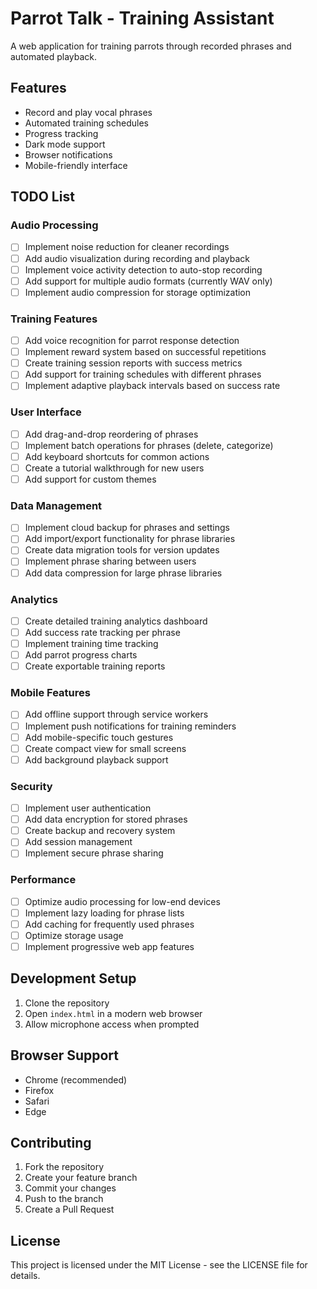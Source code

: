 # Parrot Talk - Training Assistant

A web application for training parrots through recorded phrases and automated playback.

## Features

- Record and play vocal phrases
- Automated training schedules
- Progress tracking
- Dark mode support
- Browser notifications
- Mobile-friendly interface

## TODO List

### Audio Processing
- [ ] Implement noise reduction for cleaner recordings
- [ ] Add audio visualization during recording and playback
- [ ] Implement voice activity detection to auto-stop recording
- [ ] Add support for multiple audio formats (currently WAV only)
- [ ] Implement audio compression for storage optimization

### Training Features
- [ ] Add voice recognition for parrot response detection
- [ ] Implement reward system based on successful repetitions
- [ ] Create training session reports with success metrics
- [ ] Add support for training schedules with different phrases
- [ ] Implement adaptive playback intervals based on success rate

### User Interface
- [ ] Add drag-and-drop reordering of phrases
- [ ] Implement batch operations for phrases (delete, categorize)
- [ ] Add keyboard shortcuts for common actions
- [ ] Create a tutorial walkthrough for new users
- [ ] Add support for custom themes

### Data Management
- [ ] Implement cloud backup for phrases and settings
- [ ] Add import/export functionality for phrase libraries
- [ ] Create data migration tools for version updates
- [ ] Implement phrase sharing between users
- [ ] Add data compression for large phrase libraries

### Analytics
- [ ] Create detailed training analytics dashboard
- [ ] Add success rate tracking per phrase
- [ ] Implement training time tracking
- [ ] Add parrot progress charts
- [ ] Create exportable training reports

### Mobile Features
- [ ] Add offline support through service workers
- [ ] Implement push notifications for training reminders
- [ ] Add mobile-specific touch gestures
- [ ] Create compact view for small screens
- [ ] Add background playback support

### Security
- [ ] Implement user authentication
- [ ] Add data encryption for stored phrases
- [ ] Create backup and recovery system
- [ ] Add session management
- [ ] Implement secure phrase sharing

### Performance
- [ ] Optimize audio processing for low-end devices
- [ ] Implement lazy loading for phrase lists
- [ ] Add caching for frequently used phrases
- [ ] Optimize storage usage
- [ ] Implement progressive web app features

## Development Setup

1. Clone the repository
2. Open `index.html` in a modern web browser
3. Allow microphone access when prompted

## Browser Support

- Chrome (recommended)
- Firefox
- Safari
- Edge

## Contributing

1. Fork the repository
2. Create your feature branch
3. Commit your changes
4. Push to the branch
5. Create a Pull Request

## License

This project is licensed under the MIT License - see the LICENSE file for details.

